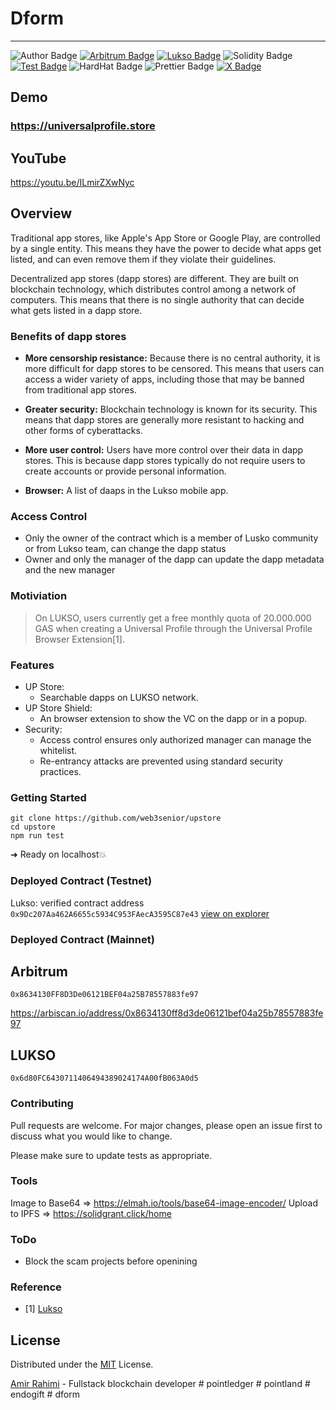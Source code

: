 # Dform
---

![Author Badge](assets/badge-author.svg "Aratta")
<a href="//arbitrum.io">![Arbitrum Badge](assets/badge-arb.svg "Lukso")</a>
<a href="//lukso.network">![Lukso Badge](assets/badge-lukso.svg "Lukso")</a>
![Solidity Badge](assets/badge-solidity.svg "Solidity")
<a href="/test">![Test Badge](assets/badge-test.svg "Test")</a>
![HardHat Badge](assets/badge-hardhat.svg "HardHat")
![Prettier Badge](assets/badge-prettier.svg "HardHat")
<a href="//twitter.com/atenyun">![X Badge](assets/badge-x.svg "HardHat")</a>

## Demo

### https://universalprofile.store

## YouTube
https://youtu.be/ILmirZXwNyc

## Overview

Traditional app stores, like Apple's App Store or Google Play, are controlled by a single entity. This means they have the power to decide what apps get listed, and can even remove them if they violate their guidelines.

Decentralized app stores (dapp stores) are different. They are built on blockchain technology, which distributes control among a network of computers. This means that there is no single authority that can decide what gets listed in a dapp store.

### Benefits of dapp stores

- **More censorship resistance:** Because there is no central authority, it is more difficult for dapp stores to be censored. This means that users can access a wider variety of apps, including those that may be banned from traditional app stores.

- **Greater security:**  Blockchain technology is known for its security. This means that dapp stores are generally more resistant to hacking and other forms of cyberattacks.

- **More user control:** Users have more control over their data in dapp stores. This is because dapp stores typically do not require users to create accounts or provide personal information.

- **Browser:** A list of daaps in the Lukso mobile app.

### Access Control

- Only the owner of the contract which is a member of Lusko community or from Lukso team, can change the dapp status
- Owner and only the manager of the dapp can update the dapp metadata and the new manager

### Motiviation

> On LUKSO, users currently get a free monthly quota of 20.000.000 GAS when creating a Universal Profile through the Universal Profile Browser Extension[1].

### Features

- UP Store:
  - Searchable dapps on LUKSO network.
- UP Store Shield:
  - An browser extension to show the VC on the dapp or in a popup.
- Security:
  - Access control ensures only authorized manager can manage the whitelist.
  - Re-entrancy attacks are prevented using standard security practices.

### Getting Started

```
git clone https://github.com/web3senior/upstore
cd upstore
npm run test
```

➜ Ready on localhost💥

### Deployed Contract (Testnet)

Lukso: verified contract address `0x9Dc207Aa462A6655c5934C953FAecA3595C87e43` [view on explorer](https://explorer.execution.testnet.lukso.network/address/0x9Dc207Aa462A6655c5934C953FAecA3595C87e43?tab=read_contract)


### Deployed Contract (Mainnet)
## Arbitrum
```
0x8634130FF8D3De06121BEF04a25B78557883fe97
```
https://arbiscan.io/address/0x8634130ff8d3de06121bef04a25b78557883fe97

## LUKSO
```
0x6d80FC6430711406494389024174A00fB063A0d5
```

### Contributing

Pull requests are welcome. For major changes, please open an issue first to discuss what you would like to change.

Please make sure to update tests as appropriate.

### Tools
Image to Base64 => https://elmah.io/tools/base64-image-encoder/
Upload to IPFS => https://solidgrant.click/home

### ToDo

- Block the scam projects before openining 

### Reference

 - [1] [Lukso](https://docs.lukso.tech/learn/concepts/#transaction-relay-service:~:text=On%20LUKSO%2C%20users%20currently%20get%20a%20free%20monthly%20quota%20of%2020.000.000%20GAS%20when%20creating%20a%20Universal%20Profile%20through%20the%20Universal%20Profile%20Browser%20Extension.)

## License

Distributed under the [MIT](https://choosealicense.com/licenses/mit/) License.

[Amir Rahimi](https://universallink.me/u/atenyun) - Fullstack blockchain developer
#   p o i n t l e d g e r 
 
 #   p o i n t l a n d 
 
 #   e n d o g i f t 
 
 #   d f o r m 
 
 